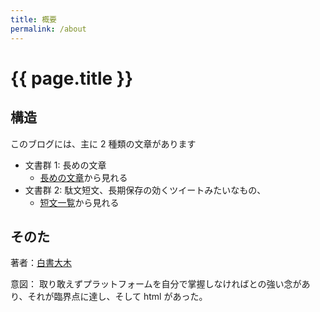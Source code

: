 ```yaml
---
title: 概要
permalink: /about
---
```


# {{ page.title }}

## 構造
このブログには、主に 2 種類の文章があります

- 文書群 1: 長めの文章
  - [長めの文章]({{site.baseurl}}/article)から見れる
- 文書群 2: 駄文短文、長期保存の効くツイートみたいなもの、
  - [短文一覧]({{site.baseurl}}/memo)から見れる

## そのた
著者：[白書大木]({{site.baseurl}}/author)

意図：
取り敢えずプラットフォームを自分で掌握しなければとの強い念があり、それが臨界点に達し、そして html があった。
